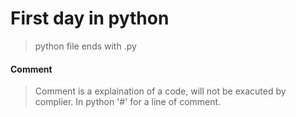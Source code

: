 # First day in python
> python file ends with .py

#### Comment
> Comment is a explaination of a code, will not be exacuted by complier.
> In python '#' for a line of comment.